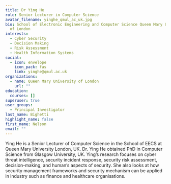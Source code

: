 ```yaml
---
title: Dr Ying He
role: Senior Lecturer in Computer Science
avatar_filename: yinghe_qmul_ac_uk.jpg
bio: School of Electronic Engineering and Computer Science Queen Mary University
  of London
interests:
  - Cyber Security
  - Decision Making
  - Risk Assessment
  - Health Information Systems
social:
  - icon: envelope
    icon_pack: fas
    link: yinghe@qmul.ac.uk
organizations:
  - name: Queen Mary University of London
    url: ""
education:
  courses: []
superuser: true
user_groups:
  - Principal Investigator
last_name: Bighetti
highlight_name: false
first_name: Nelson
email: ""
---
```

Ying He is a Senior Lecturer of Computer Science in the School of EECS at Queen Mary University London, UK. Dr. Ying He obtained PhD in Computer Science from Glasgow University, UK. Ying’s research focuses on cyber threat intelligence, security incident response, security risk assessment, decision-making, and human’s aspects of security. She also looks at how security management frameworks and security mechanism can be applied in industry such as finance and healthcare organisations.
